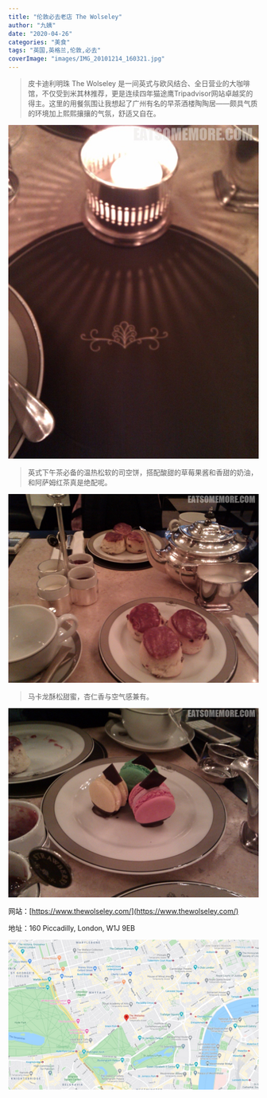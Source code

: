 ```yaml
---
title: "伦敦必去老店 The Wolseley"
author: "九姨"
date: "2020-04-26"
categories: "美食"
tags: "英国,英格兰,伦敦,必去"
coverImage: "images/IMG_20101214_160321.jpg"
---
```


>皮卡迪利明珠 The Wolseley 是一间英式与欧风结合、全日营业的大咖啡馆，不仅受到米其林推荐，更是连续四年猫途鹰Tripadvisor网站卓越奖的得主。这里的用餐氛围让我想起了广州有名的早茶酒楼陶陶居——颇具气质的环境加上熙熙攘攘的气氛，舒适又自在。

![The Wolseley](images/IMG_20101214_173052.jpg)

>英式下午茶必备的温热松软的司空饼，搭配酸甜的草莓果酱和香甜的奶油，和阿萨姆红茶真是绝配呢。

![The Wolseley](images/IMG_20101214_160321.jpg)

>马卡龙酥松甜蜜，杏仁香与空气感兼有。

![The Wolseley](images/IMG_20101214_164013.jpg)

网站：[https://www.thewolseley.com/](https://www.thewolseley.com/)

地址：160 Piccadilly, London, W1J 9EB

![The Wolseley](images/wolseley.jpg)